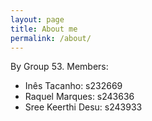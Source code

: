 ```yaml
---
layout: page
title: About me
permalink: /about/
---
```


By Group 53. Members:
- Inês Tacanho: s232669  
- Raquel Marques: s243636
- Sree Keerthi Desu: s243933  